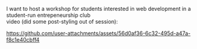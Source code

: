 I want to host a workshop for students interested in web development in a student-run entrepeneurship club  
video (did some post-styling out of session): 

https://github.com/user-attachments/assets/56d0af36-6c32-495d-a47a-f8c1e40cbff4


